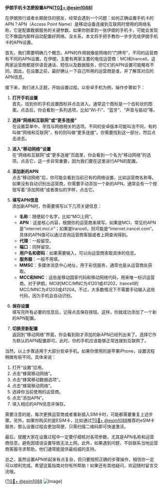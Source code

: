 **伊朗手机卡怎麽設置APN[[TG💪+ @esim1088](https://t.me/s/esim1088)]**

在伊朗旅行或者长期居住的朋友，经常会遇到一个问题：如何正确设置手机卡的APN？APN（Access Point Name）是移动设备连接到互联网时使用的网络名称，它是配置数据服务的关键参数。如果你刚拿到一张伊朗的手机卡，可能会发现它不像国内那样自动配置好网络。没关系，本文将手把手教你一步步完成伊朗手机卡的APN设置。

首先，我们需要明确几个概念。APN的作用就像是网络的“门牌号”，不同的运营商有不同的APN设置。在伊朗，主要有两家主要的电信运营商：MCI和Irancell。这两家运营商都提供语音通话、短信以及数据服务，但它们的APN设置可能略有不同。因此，在设置之前，最好确认一下自己所用的运营商是谁，并了解其对应的APN信息。

接下来，我们进入正题，开始设置过程。以安卓手机为例，操作步骤如下：

1. **打开手机设置**  
   首先，找到你的手机设置图标并点击进入。通常这个图标是一个齿轮状的图案。点击后，你会看到一系列选项，比如“Wi-Fi”、“蓝牙”、“声音与振动”等。

2. **选择“网络和互联网”或“更多连接”**  
   在设置菜单中，寻找与网络相关的选项。不同的安卓版本可能叫法不同，有的叫做“网络和互联网”，有的则叫做“更多连接”。你需要找到这一部分，然后点击进去。

3. **进入“移动网络”设置**  
   在“网络和互联网”或“更多连接”页面里，你会看到一个名为“移动网络”的选项。点击它，这一步非常重要，因为我们要在这里进行APN的配置。

4. **添加新的APN**  
   点击“移动网络”后，你可能会看到当前已有的网络设置，比如运营商名称等。如果没有自动识别出运营商，你需要手动添加一个新的APN。通常会有一个按钮写着“添加网络”或者类似的字样，点击它。

5. **填写APN信息**  
   添加新APN时，你需要填写以下几项关键信息：
   - **名称**：随便起个名字，比如“MCI上网”。
   - **APN**：这是核心内容，根据你的运营商来填写。如果是MCI，常见的APN是“internet.mci.ir”；如果是Irancell，则可能是“internet.irancel.com”。具体的APN值可以通过咨询运营商客服或者上网查询得到。
   - **代理**：一般留空。
   - **端口**：同样留空。
   - **用户名和密码**：如果需要输入，可以向运营商索取具体的信息。
   - **服务器**：一般不用填。
   - **MMSC**：多媒体消息中心地址，用于彩信服务，通常也是从运营商处获取。
   - **MCC和MNC**：这些是移动国家代码和移动网络代码，用来唯一标识运营商。对于伊朗，MCI的MCC/MNC为41201或41202，Irancell的MCC/MNC为41203或41204。不过，大多数情况下不需要手动输入这些代码，因为手机会自动识别。

6. **保存设置**  
   填写完所有必要的信息后，记得点击保存按钮。这样，你就成功添加了一个新的APN配置。

7. **切换至新配置**  
   返回到“移动网络”界面，你会看到刚才添加的新APN已经列出来了。选择它作为默认的APN配置即可。此时，你的手机应该能够正常连接到互联网了。

当然，以上步骤适用于大部分安卓手机。如果你使用的是苹果iPhone，设置流程稍微有些不同。具体来说：

1. 打开“设置”应用。
2. 点击“蜂窝移动网络”。
3. 点击“蜂窝移动数据选项”。
4. 点击“蜂窝移动网络”。
5. 选择你当前使用的运营商。
6. 点击“添加APN”。
7. 填入相应的APN信息并保存。

需要注意的是，每次更换运营商或者重新插入SIM卡时，可能都需要重复上述步骤。另外，如果你购买的是ESIM卡，比如通过[TG💪+ @esim1088](https://t.me/s/esim1088)推荐的eSIM卡服务，那么设置过程会更加简便，只需扫描二维码即可快速激活。

最后，提醒大家在设置过程中一定要仔细核对各项参数，尤其是APN名称和运营商信息，避免因错误设置导致无法上网。此外，如果遇到问题，不妨联系当地运营商客服寻求帮助，他们通常能提供最权威的支持。

总之，虽然设置APN听起来有点复杂，但只要按照正确的步骤操作，相信你一定可以顺利完成。希望这篇指南对你有所帮助！如果还有其他疑问，欢迎随时留言交流哦。

[[TG💪+ @esim1088](https://t.me/s/esim1088) ![Image](https://i.postimg.cc/4NQfJmqS/Snipaste-2025-05-13-00-14-12.png)]